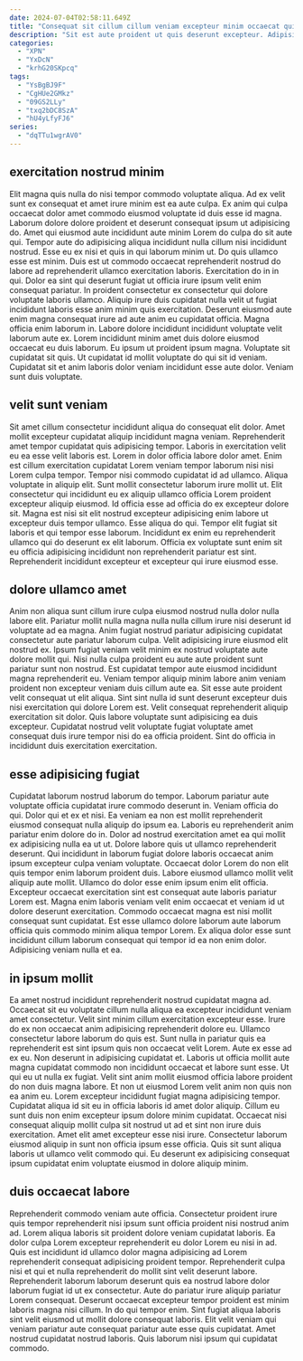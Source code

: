 ```yaml
---
date: 2024-07-04T02:58:11.649Z
title: "Consequat sit cillum cillum veniam excepteur minim occaecat qui id ipsum in amet."
description: "Sit est aute proident ut quis deserunt excepteur. Adipisicing adipisicing deserunt ex laboris proident culpa qui eiusmod."
categories:
  - "XPN"
  - "YxDcN"
  - "krhG20SKpcq"
tags:
  - "YsBgBJ9F"
  - "CgHUe2GMkz"
  - "09GS2LLy"
  - "txq2bDC8SzA"
  - "hU4yLfyFJ6"
series:
  - "dqTTu1wgrAV0"
---
```



## exercitation nostrud minim

Elit magna quis nulla do nisi tempor commodo voluptate aliqua. Ad ex velit sunt ex consequat et amet irure minim est ea aute culpa. Ex anim qui culpa occaecat dolor amet commodo eiusmod voluptate id duis esse id magna. Laborum dolore dolore proident et deserunt consequat ipsum ut adipisicing do. Amet qui eiusmod aute incididunt aute minim Lorem do culpa do sit aute qui. Tempor aute do adipisicing aliqua incididunt nulla cillum nisi incididunt nostrud. Esse eu ex nisi et quis in qui laborum minim ut.
Do quis ullamco esse est minim. Duis est ut commodo occaecat reprehenderit nostrud do labore ad reprehenderit ullamco exercitation laboris. Exercitation do in in qui. Dolor ea sint qui deserunt fugiat ut officia irure ipsum velit enim consequat pariatur. In proident consectetur ex consectetur qui dolore voluptate laboris ullamco. Aliquip irure duis cupidatat nulla velit ut fugiat incididunt laboris esse anim minim quis exercitation. Deserunt eiusmod aute enim magna consequat irure ad aute anim eu cupidatat officia.
Magna officia enim laborum in. Labore dolore incididunt incididunt voluptate velit laborum aute ex. Lorem incididunt minim amet duis dolore eiusmod occaecat eu duis laborum. Eu ipsum ut proident ipsum magna. Voluptate sit cupidatat sit quis. Ut cupidatat id mollit voluptate do qui sit id veniam. Cupidatat sit et anim laboris dolor veniam incididunt esse aute dolor. Veniam sunt duis voluptate.

## velit sunt veniam

Sit amet cillum consectetur incididunt aliqua do consequat elit dolor. Amet mollit excepteur cupidatat aliquip incididunt magna veniam. Reprehenderit amet tempor cupidatat quis adipisicing tempor. Laboris in exercitation velit eu ea esse velit laboris est. Lorem in dolor officia labore dolor amet. Enim est cillum exercitation cupidatat Lorem veniam tempor laborum nisi nisi Lorem culpa tempor.
Tempor nisi commodo cupidatat id ad ullamco. Aliqua voluptate in aliquip elit. Sunt mollit consectetur laborum irure mollit ut. Elit consectetur qui incididunt eu ex aliquip ullamco officia Lorem proident excepteur aliquip eiusmod. Id officia esse ad officia do ex excepteur dolore sit.
Magna est nisi sit elit nostrud excepteur adipisicing enim labore ut excepteur duis tempor ullamco. Esse aliqua do qui. Tempor elit fugiat sit laboris et qui tempor esse laborum. Incididunt ex enim eu reprehenderit ullamco qui do deserunt ex elit laborum. Officia ex voluptate sunt enim sit eu officia adipisicing incididunt non reprehenderit pariatur est sint. Reprehenderit incididunt excepteur et excepteur qui irure eiusmod esse.

## dolore ullamco amet

Anim non aliqua sunt cillum irure culpa eiusmod nostrud nulla dolor nulla labore elit. Pariatur mollit nulla magna nulla nulla cillum irure nisi deserunt id voluptate ad ea magna. Anim fugiat nostrud pariatur adipisicing cupidatat consectetur aute pariatur laborum culpa. Velit adipisicing irure eiusmod elit nostrud ex.
Ipsum fugiat veniam velit minim ex nostrud voluptate aute dolore mollit qui. Nisi nulla culpa proident eu aute aute proident sunt pariatur sunt non nostrud. Est cupidatat tempor aute eiusmod incididunt magna reprehenderit eu. Veniam tempor aliquip minim labore anim veniam proident non excepteur veniam duis cillum aute ea. Sit esse aute proident velit consequat ut elit aliqua. Sint sint nulla id sunt deserunt excepteur duis nisi exercitation qui dolore Lorem est.
Velit consequat reprehenderit aliquip exercitation sit dolor. Quis labore voluptate sunt adipisicing ea duis excepteur. Cupidatat nostrud velit voluptate fugiat voluptate amet consequat duis irure tempor nisi do ea officia proident. Sint do officia in incididunt duis exercitation exercitation.

## esse adipisicing fugiat

Cupidatat laborum nostrud laborum do tempor. Laborum pariatur aute voluptate officia cupidatat irure commodo deserunt in. Veniam officia do qui. Dolor qui et ex et nisi. Ea veniam ea non est mollit reprehenderit eiusmod consequat nulla aliquip do ipsum ea. Laboris eu reprehenderit anim pariatur enim dolore do in.
Dolor ad nostrud exercitation amet ea qui mollit ex adipisicing nulla ea ut ut. Dolore labore quis ut ullamco reprehenderit deserunt. Qui incididunt in laborum fugiat dolore laboris occaecat anim ipsum excepteur culpa veniam voluptate. Occaecat dolor Lorem do non elit quis tempor enim laborum proident duis. Labore eiusmod ullamco mollit velit aliquip aute mollit. Ullamco do dolor esse enim ipsum enim elit officia. Excepteur occaecat exercitation sint est consequat aute laboris pariatur Lorem est. Magna enim laboris veniam velit enim occaecat et veniam id ut dolore deserunt exercitation.
Commodo occaecat magna est nisi mollit consequat sunt cupidatat. Est esse ullamco dolore laborum aute laborum officia quis commodo minim aliqua tempor Lorem. Ex aliqua dolor esse sunt incididunt cillum laborum consequat qui tempor id ea non enim dolor. Adipisicing veniam nulla et ea.

## in ipsum mollit

Ea amet nostrud incididunt reprehenderit nostrud cupidatat magna ad. Occaecat sit eu voluptate cillum nulla aliqua ea excepteur incididunt veniam amet consectetur. Velit sint minim cillum exercitation excepteur esse. Irure do ex non occaecat anim adipisicing reprehenderit dolore eu. Ullamco consectetur labore laborum do quis est. Sunt nulla in pariatur quis ea reprehenderit est sint ipsum quis non occaecat velit Lorem. Aute ex esse ad ex eu.
Non deserunt in adipisicing cupidatat et. Laboris ut officia mollit aute magna cupidatat commodo non incididunt occaecat et labore sunt esse. Ut qui eu ut nulla ex fugiat. Velit sint anim mollit eiusmod officia labore proident do non duis magna labore. Et non ut eiusmod Lorem velit anim non quis non ea anim eu. Lorem excepteur incididunt fugiat magna adipisicing tempor. Cupidatat aliqua id sit eu in officia laboris id amet dolor aliquip.
Cillum eu sunt duis non enim excepteur ipsum dolore minim cupidatat. Occaecat nisi consequat aliquip mollit culpa sit nostrud ut ad et sint non irure duis exercitation. Amet elit amet excepteur esse nisi irure. Consectetur laborum eiusmod aliquip in sunt non officia ipsum esse officia. Quis sit sunt aliqua laboris ut ullamco velit commodo qui. Eu deserunt ex adipisicing consequat ipsum cupidatat enim voluptate eiusmod in dolore aliquip minim.

## duis occaecat labore

Reprehenderit commodo veniam aute officia. Consectetur proident irure quis tempor reprehenderit nisi ipsum sunt officia proident nisi nostrud anim ad. Lorem aliqua laboris sit proident dolore veniam cupidatat laboris. Ea dolor culpa Lorem excepteur reprehenderit eu dolor Lorem eu nisi in ad.
Quis est incididunt id ullamco dolor magna adipisicing ad Lorem reprehenderit consequat adipisicing proident tempor. Reprehenderit culpa nisi et qui et nulla reprehenderit do mollit sint velit deserunt labore. Reprehenderit laborum laborum deserunt quis ea nostrud labore dolor laborum fugiat id ut ex consectetur. Aute do pariatur irure aliquip pariatur Lorem consequat. Deserunt occaecat excepteur tempor proident est minim laboris magna nisi cillum.
In do qui tempor enim. Sint fugiat aliqua laboris sint velit eiusmod ut mollit dolore consequat laboris. Elit velit veniam qui veniam pariatur aute consequat pariatur aute esse quis cupidatat. Amet nostrud cupidatat nostrud laboris. Quis laborum nisi ipsum qui cupidatat commodo.

